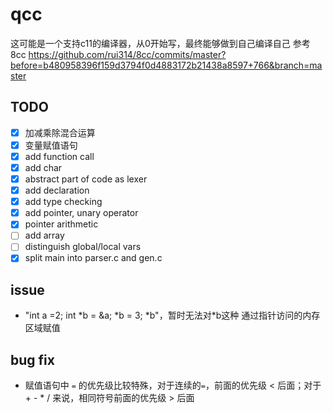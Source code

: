 <!--
 * @Author: QQYYHH
 * @Date: 2022-04-10 14:42:47
 * @LastEditTime: 2022-05-09 15:01:07
 * @LastEditors: QQYYHH
 * @Description: 
 * @FilePath: /pwn/qcc/README.md
 * welcome to my github: https://github.com/QQYYHH
-->
# qcc
这可能是一个支持c11的编译器，从0开始写，最终能够做到自己编译自己
参考 8cc
https://github.com/rui314/8cc/commits/master?before=b480958396f159d3794f0d4883172b21438a8597+766&branch=master<br>


## TODO
- [x] 加减乘除混合运算
- [x] 变量赋值语句
- [x] add function call
- [x] add char
- [x] abstract part of code as lexer
- [x] add declaration
- [x] add type checking
- [x] add pointer, unary operator
- [x] pointer arithmetic
- [ ] add array
- [ ] distinguish global/local vars
- [x] split main into parser.c and gen.c

## issue
- "int a =2; int \*b = &a; \*b = 3; \*b"，暂时无法对\*b这种 通过指针访问的内存区域赋值

## bug fix
- 赋值语句中 `=` 的优先级比较特殊，对于连续的`=`，前面的优先级 < 后面；对于+ - * / 来说，相同符号前面的优先级 > 后面